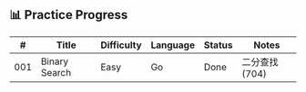 ## 📊 Practice Progress

<!-- start -->

| #   | Title         | Difficulty | Language | Status | Notes         |
| --- | ------------- | ---------- | -------- | ------ | ------------- |
| 001 | Binary Search | Easy       | Go       | Done   | 二分查找(704) |

<!-- end -->
